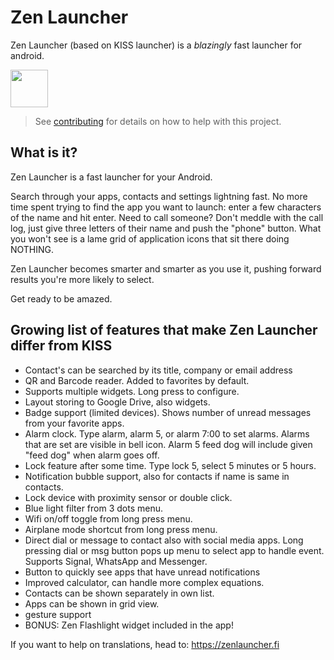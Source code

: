 Zen Launcher
============
Zen Launcher (based on KISS launcher) is a *blazingly* fast launcher for android.

<a href="https://play.google.com/store/apps/details?id=com.zmengames.zenlauncher"><img src="https://play.google.com/intl/en_us/badges/images/generic/en_badge_web_generic.png" height="60"></a>

> See [contributing](CONTRIBUTING.md) for details on how to help with this project.


What is it?
------------
Zen Launcher is a fast launcher for your Android.

Search through your apps, contacts and settings lightning fast.
No more time spent trying to find the app you want to launch: enter a few characters of the name and hit enter.
Need to call someone? Don't meddle with the call log, just give three letters of their name and push the "phone" button.
What you won't see is a lame grid of application icons that sit there doing NOTHING.

Zen Launcher becomes smarter and smarter as you use it, pushing forward results you're more likely to select.

Get ready to be amazed.


Growing list of features that make Zen Launcher differ from KISS
----------------------------------------------------------------
* Contact's can be searched by its title, company or email address
* QR and Barcode reader. Added to favorites by default.
* Supports multiple widgets. Long press to configure.
* Layout storing to Google Drive, also widgets.
* Badge support (limited devices). Shows number of unread messages from your favorite apps.
* Alarm clock. Type alarm, alarm 5, or alarm 7:00 to set alarms. Alarms that are set are visible in bell icon. Alarm 5 feed dog will include given "feed dog" when alarm goes off.
* Lock feature after some time. Type lock 5, select 5 minutes or 5 hours.
* Notification bubble support, also for contacts if name is same in contacts.
* Lock device with proximity sensor or double click.
* Blue light filter from 3 dots menu.
* Wifi on/off toggle from long press menu.
* Airplane mode shortcut from long press menu.
* Direct dial or message to contact also with social media apps. Long pressing dial or msg button pops up menu to select app to handle event. Supports Signal, WhatsApp and Messenger.
* Button to quickly see apps that have unread notifications
* Improved calculator, can handle more complex equations.
* Contacts can be shown separately in own list.
* Apps can be shown in grid view.
* gesture support
* BONUS: Zen Flashlight widget included in the app!

If you want to help on translations, head to:
https://zenlauncher.fi
